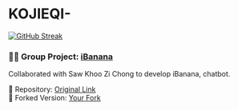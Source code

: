 # KOJIEQI-
[![GitHub Streak](https://streak-stats.demolab.com/?user=KoJieQi)](https://git.io/streak-stats)

### 🧑‍💻 Group Project: [iBanana](https://github.com/Lol8005/iBanana.git)
Collaborated with Saw Khoo Zi Chong to develop iBanana, chatbot.

🔗 Repository: [Original Link](https://github.com/Lol8005/iBanana.git)  
🔁 Forked Version: [Your Fork](https://github.com/KoJieQi/iBanana.git)

